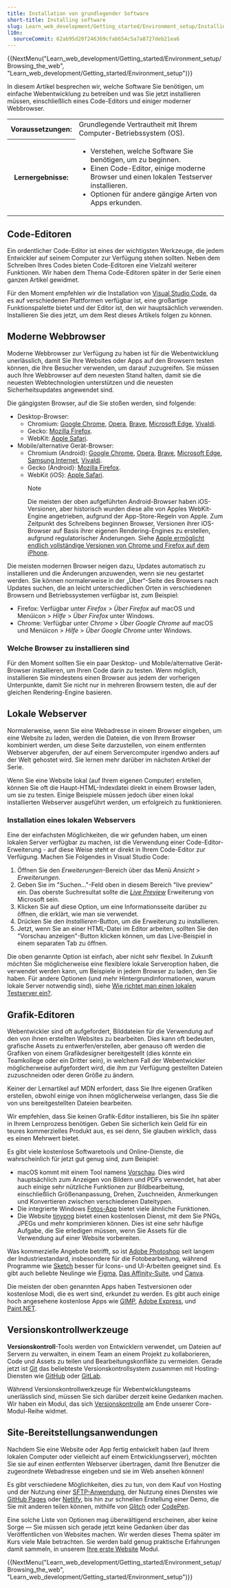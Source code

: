 ```yaml
---
title: Installation von grundlegender Software
short-title: Installing software
slug: Learn_web_development/Getting_started/Environment_setup/Installing_software
l10n:
  sourceCommit: 62ab95d20f246369cfab654c5a7a8727deb21ea6
---
```


{{NextMenu("Learn_web_development/Getting_started/Environment_setup/Browsing_the_web", "Learn_web_development/Getting_started/Environment_setup")}}

In diesem Artikel besprechen wir, welche Software Sie benötigen, um einfache Webentwicklung zu betreiben und was Sie jetzt installieren müssen, einschließlich eines Code-Editors und einiger moderner Webbrowser.

<table>
  <tbody>
    <tr>
      <th scope="row">Voraussetzungen:</th>
      <td>
        Grundlegende Vertrautheit mit Ihrem Computer-Betriebssystem (OS).
      </td>
    </tr>
    <tr>
      <th scope="row">Lernergebnisse:</th>
      <td>
        <ul>
          <li>Verstehen, welche Software Sie benötigen, um zu beginnen.</li>
          <li>Einen Code-Editor, einige moderne Browser und einen lokalen Testserver installieren.</li>
          <li>Optionen für andere gängige Arten von Apps erkunden.</li>
        </ul>
      </td>
    </tr>
  </tbody>
</table>

## Code-Editoren

Ein ordentlicher Code-Editor ist eines der wichtigsten Werkzeuge, die jedem Entwickler auf seinem Computer zur Verfügung stehen sollten. Neben dem Schreiben Ihres Codes bieten Code-Editoren eine Vielzahl weiterer Funktionen. Wir haben dem Thema Code-Editoren später in der Serie einen ganzen Artikel gewidmet.

Für den Moment empfehlen wir die Installation von [Visual Studio Code](https://code.visualstudio.com/), da es auf verschiedenen Plattformen verfügbar ist, eine großartige Funktionspalette bietet und der Editor ist, den wir hauptsächlich verwenden. Installieren Sie dies jetzt, um dem Rest dieses Artikels folgen zu können.

## Moderne Webbrowser

Moderne Webbrowser zur Verfügung zu haben ist für die Webentwicklung unerlässlich, damit Sie Ihre Websites oder Apps auf den Browsern testen können, die Ihre Besucher verwenden, um darauf zuzugreifen. Sie müssen auch Ihre Webbrowser auf dem neuesten Stand halten, damit sie die neuesten Webtechnologien unterstützen und die neuesten Sicherheitsupdates angewendet sind.

Die gängigsten Browser, auf die Sie stoßen werden, sind folgende:

- Desktop-Browser:
  - Chromium: [Google Chrome](https://www.google.com/chrome/), [Opera](https://www.opera.com/opera), [Brave](https://brave.com/download/), [Microsoft Edge](https://www.microsoft.com/en-us/edge), [Vivaldi](https://vivaldi.com/).
  - Gecko: [Mozilla Firefox](https://www.mozilla.org/en-US/firefox/new/).
  - WebKit: [Apple Safari](https://www.apple.com/safari/).
- Mobile/alternative Gerät-Browser:
  - Chromium (Android): [Google Chrome](https://www.google.com/chrome/go-mobile/), [Opera](https://www.opera.com/opera), [Brave](https://brave.com/download/), [Microsoft Edge](https://www.microsoft.com/en-us/edge/mobile), [Samsung Internet](https://www.samsung.com/us/support/owners/app/samsung-internet), [Vivaldi](https://vivaldi.com/android/).
  - Gecko (Android): [Mozilla Firefox](https://www.mozilla.org/en-US/firefox/browsers/mobile/android/).
  - WebKit (iOS): [Apple Safari](https://www.apple.com/safari/).
    > [!NOTE]
    > Die meisten der oben aufgeführten Android-Browser haben iOS-Versionen, aber historisch wurden diese alle von Apples WebKit-Engine angetrieben, aufgrund der App-Store-Regeln von Apple. Zum Zeitpunkt des Schreibens beginnen Browser, Versionen ihrer iOS-Browser auf Basis ihrer eigenen Rendering-Engines zu erstellen, aufgrund regulatorischer Änderungen. Siehe [Apple ermöglicht endlich vollständige Versionen von Chrome und Firefox auf dem iPhone](https://www.theverge.com/2024/1/25/24050478/apple-ios-17-4-browser-engines-eu).

Die meisten modernen Browser neigen dazu, Updates automatisch zu installieren und die Änderungen anzuwenden, wenn sie neu gestartet werden. Sie können normalerweise in der „Über“-Seite des Browsers nach Updates suchen, die an leicht unterschiedlichen Orten in verschiedenen Browsern und Betriebssystemen verfügbar ist, zum Beispiel:

- Firefox: Verfügbar unter _Firefox_ > _Über Firefox_ auf macOS und Menüicon > _Hilfe_ > _Über Firefox_ unter Windows.
- Chrome: Verfügbar unter _Chrome_ > _Über Google Chrome_ auf macOS und Menüicon > _Hilfe_ > _Über Google Chrome_ unter Windows.

### Welche Browser zu installieren sind

Für den Moment sollten Sie ein paar Desktop- und Mobile/alternative Gerät-Browser installieren, um Ihren Code darin zu testen. Wenn möglich, installieren Sie mindestens einen Browser aus jedem der vorherigen Unterpunkte, damit Sie nicht nur in mehreren Browsern testen, die auf der gleichen Rendering-Engine basieren.

## Lokale Webserver

Normalerweise, wenn Sie eine Webadresse in einem Browser eingeben, um eine Website zu laden, werden die Dateien, die von Ihrem Browser kombiniert werden, um diese Seite darzustellen, von einem entfernten Webserver abgerufen, der auf einem Servercomputer irgendwo anders auf der Welt gehostet wird. Sie lernen mehr darüber im nächsten Artikel der Serie.

Wenn Sie eine Website lokal (auf Ihrem eigenen Computer) erstellen, können Sie oft die Haupt-HTML-Indexdatei direkt in einem Browser laden, um sie zu testen. Einige Beispiele müssen jedoch über einen lokal installierten Webserver ausgeführt werden, um erfolgreich zu funktionieren.

### Installation eines lokalen Webservers

Eine der einfachsten Möglichkeiten, die wir gefunden haben, um einen lokalen Server verfügbar zu machen, ist die Verwendung einer Code-Editor-Erweiterung - auf diese Weise steht er direkt in Ihrem Code-Editor zur Verfügung. Machen Sie Folgendes in Visual Studio Code:

1. Öffnen Sie den _Erweiterungen_-Bereich über das Menü _Ansicht_ > _Erweiterungen_.
2. Geben Sie im "Suchen..."-Feld oben in diesem Bereich "live preview" ein. Das oberste Suchresultat sollte die [_Live Preview_](https://marketplace.visualstudio.com/items?itemName=ms-vscode.live-server) Erweiterung von Microsoft sein.
3. Klicken Sie auf diese Option, um eine Informationsseite darüber zu öffnen, die erklärt, wie man sie verwendet.
4. Drücken Sie den _Installieren_-Button, um die Erweiterung zu installieren.
5. Jetzt, wenn Sie an einer HTML-Datei im Editor arbeiten, sollten Sie den "Vorschau anzeigen"-Button klicken können, um das Live-Beispiel in einem separaten Tab zu öffnen.

Die oben genannte Option ist einfach, aber nicht sehr flexibel. In Zukunft möchten Sie möglicherweise eine flexiblere lokale Serveroption haben, die verwendet werden kann, um Beispiele in jedem Browser zu laden, den Sie haben. Für andere Optionen (und mehr Hintergrundinformationen, warum lokale Server notwendig sind), siehe [Wie richtet man einen lokalen Testserver ein?](/de/docs/Learn_web_development/Howto/Tools_and_setup/set_up_a_local_testing_server).

## Grafik-Editoren

Webentwickler sind oft aufgefordert, Bilddateien für die Verwendung auf den von ihnen erstellten Websites zu bearbeiten. Dies kann oft bedeuten, grafische Assets zu entwerfen/erstellen, aber genauso oft werden die Grafiken von einem Grafikdesigner bereitgestellt (dies könnte ein Teamkollege oder ein Dritter sein), in welchem Fall der Webentwickler möglicherweise aufgefordert wird, die ihm zur Verfügung gestellten Dateien zuzuschneiden oder deren Größe zu ändern.

Keiner der Lernartikel auf MDN erfordert, dass Sie Ihre eigenen Grafiken erstellen, obwohl einige von ihnen möglicherweise verlangen, dass Sie die von uns bereitgestellten Dateien bearbeiten.

Wir empfehlen, dass Sie keinen Grafik-Editor installieren, bis Sie ihn später in Ihrem Lernprozess benötigen. Geben Sie sicherlich kein Geld für ein teures kommerzielles Produkt aus, es sei denn, Sie glauben wirklich, dass es einen Mehrwert bietet.

Es gibt viele kostenlose Softwaretools und Online-Dienste, die wahrscheinlich für jetzt gut genug sind, zum Beispiel:

- macOS kommt mit einem Tool namens [Vorschau](https://support.apple.com/en-gb/guide/preview/welcome/mac). Dies wird hauptsächlich zum Anzeigen von Bildern und PDFs verwendet, hat aber auch einige sehr nützliche Funktionen zur Bildbearbeitung, einschließlich Größenanpassung, Drehen, Zuschneiden, Anmerkungen und Konvertieren zwischen verschiedenen Dateitypen.
- Die integrierte Windows [Fotos-App](https://support.microsoft.com/en-gb/windows/manage-photos-and-videos-with-microsoft-photos-app-c0c6422f-d4cb-2e3d-eb65-7069071b2f9b) bietet viele ähnliche Funktionen.
- Die Website [tinypng](https://tinypng.com/) bietet einen kostenlosen Dienst, mit dem Sie PNGs, JPEGs und mehr komprimieren können. Dies ist eine sehr häufige Aufgabe, die Sie erledigen müssen, wenn Sie Assets für die Verwendung auf einer Website vorbereiten.

Was kommerzielle Angebote betrifft, so ist [Adobe Photoshop](https://www.adobe.com/products/photoshop.html) seit langem der Industriestandard, insbesondere für die Fotobearbeitung, während Programme wie [Sketch](https://www.sketch.com/) besser für Icons- und UI-Arbeiten geeignet sind. Es gibt auch beliebte Neulinge wie [Figma](https://www.figma.com/), [Das Affinity-Suite](https://affinity.serif.com/en-us/), und [Canva](https://www.canva.com/).

Die meisten der oben genannten Apps haben Testversionen oder kostenlose Modi, die es wert sind, erkundet zu werden. Es gibt auch einige hoch angesehene kostenlose Apps wie [GIMP](https://www.gimp.org/), [Adobe Express](https://www.adobe.com/express/), und [Paint.NET](https://www.getpaint.net/).

## Versionskontrollwerkzeuge

**Versionskontroll**-Tools werden von Entwicklern verwendet, um Dateien auf Servern zu verwalten, in einem Team an einem Projekt zu kollaborieren, Code und Assets zu teilen und Bearbeitungskonflikte zu vermeiden. Gerade jetzt ist [Git](https://git-scm.com/) das beliebteste Versionskontrollsystem zusammen mit Hosting-Diensten wie [GitHub](https://github.com/) oder [GitLab](https://about.gitlab.com/).

Während Versionskontrollwerkzeuge für Webentwicklungsteams unerlässlich sind, müssen Sie sich darüber derzeit keine Gedanken machen. Wir haben ein Modul, das sich [Versionskontrolle](/de/docs/Learn_web_development/Core/Version_control) am Ende unserer Core-Modul-Reihe widmet.

## Site-Bereitstellungsanwendungen

Nachdem Sie eine Website oder App fertig entwickelt haben (auf Ihrem lokalen Computer oder vielleicht auf einem Entwicklungsserver), möchten Sie sie auf einen entfernten Webserver übertragen, damit Ihre Benutzer die zugeordnete Webadresse eingeben und sie im Web ansehen können!

Es gibt verschiedene Möglichkeiten, dies zu tun, von dem Kauf von Hosting und der Nutzung einer [SFTP-Anwendung](/de/docs/Learn_web_development/Howto/Tools_and_setup/Upload_files_to_a_web_server#sftp), der Nutzung eines Dienstes wie [GitHub Pages](https://pages.github.com/) oder [Netlify](https://www.netlify.com/), bis hin zur schnellen Erstellung einer Demo, die Sie mit anderen teilen können, mithilfe von [Glitch](https://glitch.com/) oder [CodePen](https://codepen.io/).

Eine solche Liste von Optionen mag überwältigend erscheinen, aber keine Sorge — Sie müssen sich gerade jetzt keine Gedanken über das Veröffentlichen von Websites machen. Wir werden dieses Thema später im Kurs viele Male betrachten. Sie werden bald genug praktische Erfahrungen damit sammeln, in unserem [Ihre erste Website](/de/docs/Learn_web_development/Getting_started/Your_first_website) Modul.

{{NextMenu("Learn_web_development/Getting_started/Environment_setup/Browsing_the_web", "Learn_web_development/Getting_started/Environment_setup")}}
